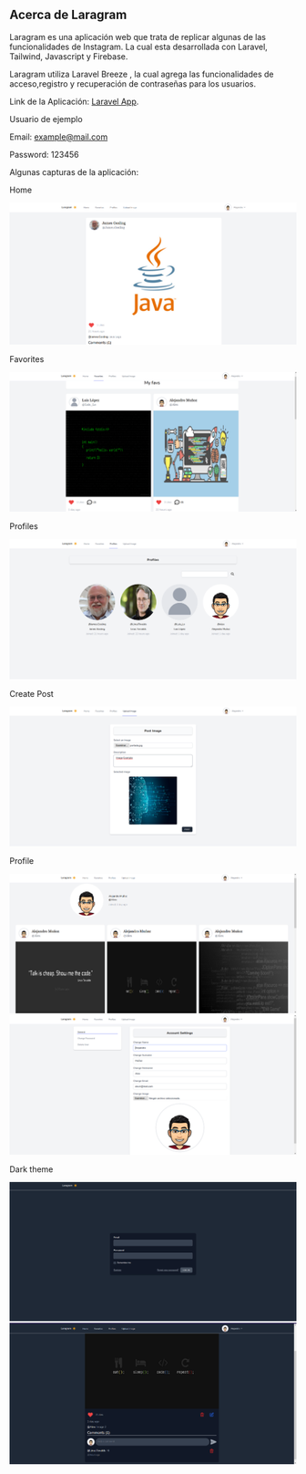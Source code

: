 ## Acerca de Laragram

Laragram es una aplicación web que trata de replicar algunas de las funcionalidades de Instagram. La cual esta desarrollada con Laravel, Tailwind, Javascript y Firebase.

Laragram utiliza Laravel Breeze , la cual agrega las funcionalidades de acceso,registro y recuperación de contraseñas para los usuarios.

Link de la Aplicación:
[Laravel App](https://laravel-app-laragram.herokuapp.com/).

Usuario de ejemplo

Email: example@mail.com

Password: 123456

Algunas capturas de la aplicación:

Home

<img src="images\img1.png" alt="Example 1">

Favorites

<img src="images\img2.png" alt="Example 2">

Profiles

<img src="images\img3.png" alt="Example 3">

Create Post

<img src="images\img4.png" alt="Example 4">

Profile

<img src="images\img5.png" alt="Example 5">



<img src="images\img6.png" alt="Example 6">


Dark theme

<img src="images\img7.png" alt="Example 6">

<img src="images\img8.png" alt="Example 7">
